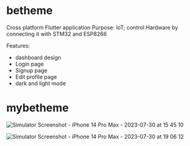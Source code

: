 # betheme

Cross platform Flutter application
Purpose: IoT; control Hardware by connecting it with STM32 and ESP8266

Features:
- dashboard design
- Login page
- Signup page
- Edit profile page
- dark and light mode
# mybetheme



![Simulator Screenshot - iPhone 14 Pro Max - 2023-07-30 at 15 45 10](https://github.com/moafkaljabi/betheme/assets/62897604/870860c5-79fa-4fce-bad2-defb3f408acf)

![Simulator Screenshot - iPhone 14 Pro Max - 2023-07-30 at 19 06 12](https://github.com/moafkaljabi/betheme/assets/62897604/d3cae4e5-e0d0-476a-aaff-cb347f17d194)
